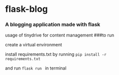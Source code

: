 # flask-blog
### A blogging application made with flask

usage of tinydrive for content management
 ###to run
 
 create a virtual environment
 
 install requirements.txt by running <code>pip install -r requirements.txt</code>
 
 and run <code>flask run </code> in terminal
